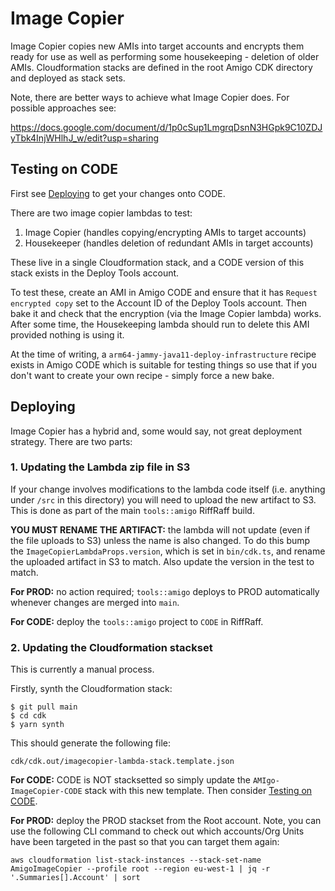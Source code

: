 # Image Copier

Image Copier copies new AMIs into target accounts and encrypts them ready for
use as well as performing some housekeeping - deletion of older AMIs.
Cloudformation stacks are defined in the root Amigo CDK directory and deployed
as stack sets.

Note, there are better ways to achieve what Image Copier does. For possible
approaches see:

https://docs.google.com/document/d/1p0cSup1LmgrqDsnN3HGpk9C10ZDJyTbk4InjWHlhJ_w/edit?usp=sharing

## Testing on CODE

First see [Deploying](#deploying) to get your changes onto CODE.

There are two image copier lambdas to test:

1. Image Copier (handles copying/encrypting AMIs to target accounts)
2. Housekeeper (handles deletion of redundant AMIs in target accounts)

These live in a single Cloudformation stack, and a CODE version of this stack
exists in the Deploy Tools account.

To test these, create an AMI in Amigo CODE and ensure that it has
`Request encrypted copy` set to the Account ID of the Deploy Tools account. Then
bake it and check that the encryption (via the Image Copier lambda) works. After
some time, the Housekeeping lambda should run to delete this AMI provided
nothing is using it.

At the time of writing, a `arm64-jammy-java11-deploy-infrastructure` recipe
exists in Amigo CODE which is suitable for testing things so use that if you
don't want to create your own recipe - simply force a new bake.

## Deploying

Image Copier has a hybrid and, some would say, not great deployment strategy.
There are two parts:

### 1. Updating the Lambda zip file in S3

If your change involves modifications to the lambda code itself (i.e. anything
under `/src` in this directory) you will need to upload the new artifact to S3.
This is done as part of the main `tools::amigo` RiffRaff build.

**YOU MUST RENAME THE ARTIFACT:** the lambda will not update (even if the file
uploads to S3) unless the name is also changed. To do this bump the
`ImageCopierLambdaProps.version`, which is set in `bin/cdk.ts`, and rename the 
uploaded artifact in S3 to match. Also update the version in the test to match.

**For PROD:** no action required; `tools::amigo` deploys to PROD automatically
whenever changes are merged into `main`.

**For CODE:** deploy the `tools::amigo` project to `CODE` in RiffRaff.

### 2. Updating the Cloudformation stackset

This is currently a manual process.

Firstly, synth the Cloudformation stack:

    $ git pull main
    $ cd cdk
    $ yarn synth

This should generate the following file:

    cdk/cdk.out/imagecopier-lambda-stack.template.json

**For CODE:** CODE is NOT stacksetted so simply update the
`AMIgo-ImageCopier-CODE` stack with this new template. Then consider
[Testing on CODE](#testing-on-code).

**For PROD:** deploy the PROD stackset from the Root account. Note, you can use
the following CLI command to check out which accounts/Org Units have been
targeted in the past so that you can target them again:

    aws cloudformation list-stack-instances --stack-set-name AmigoImageCopier --profile root --region eu-west-1 | jq -r '.Summaries[].Account' | sort
